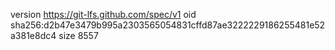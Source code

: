 version https://git-lfs.github.com/spec/v1
oid sha256:d2b47e3479b995a2303565054831cffd87ae3222229186255481e52a381e8dc4
size 8557
